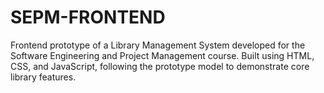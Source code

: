# SEPM-FRONTEND
Frontend prototype of a Library Management System developed for the Software Engineering and Project Management course. Built using HTML, CSS, and JavaScript, following the prototype model to demonstrate core library features.
